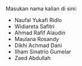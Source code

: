 Masukan nama kalian di sini:

<ul>
  <li>Naufal Yukafi Ridlo</li>
  <li>Widiareta Safitri</li>
  <li>Ahmad Rafif Alaudin</li>
  <li>Maulana Rosandy</li>
  <li>Dikhi Achmad Dani</li>
  <li>Ilham Sinatrio Gumelar</li>
  <li>Zaed Abdullah</li>
</ul>
